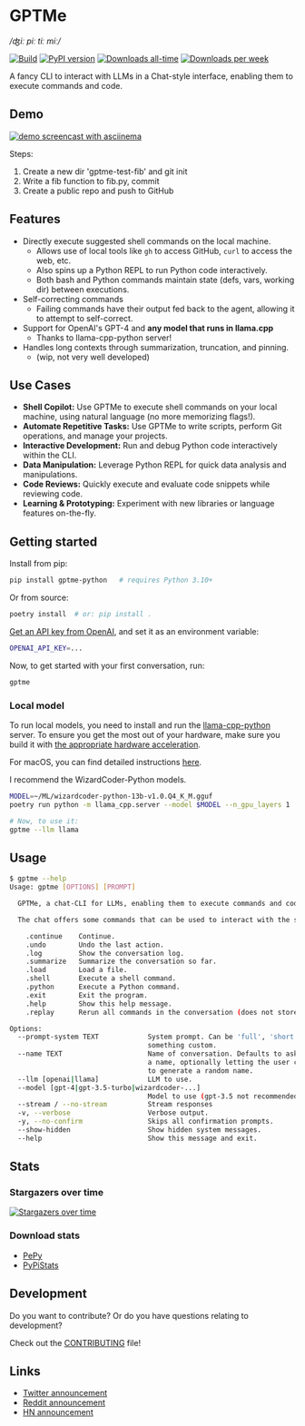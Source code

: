 GPTMe
=====

*/ʤiː piː tiː miː/*

[![Build](https://github.com/ErikBjare/gpt-playground/actions/workflows/build.yml/badge.svg)](https://github.com/ErikBjare/gpt-playground/actions/workflows/build.yml)
[![PyPI version](https://badge.fury.io/py/gptme-python.svg)](https://pypi.org/project/gptme-python/)
[![Downloads all-time](https://static.pepy.tech/badge/gptme-python)][pepy]
[![Downloads per week](https://static.pepy.tech/badge/gptme-python/week)][pepy]

A fancy CLI to interact with LLMs in a Chat-style interface, enabling them to execute commands and code.

## Demo

[![demo screencast with asciinema](https://github.com/ErikBjare/gptme/assets/1405370/5dda4240-bb7d-4cfa-8dd1-cd1218ccf571)](https://asciinema.org/a/606375)

Steps:

1. Create a new dir 'gptme-test-fib' and git init
2. Write a fib function to fib.py, commit
3. Create a public repo and push to GitHub

## Features

 - Directly execute suggested shell commands on the local machine.
   - Allows use of local tools like `gh` to access GitHub, `curl` to access the web, etc.
   - Also spins up a Python REPL to run Python code interactively.
   - Both bash and Python commands maintain state (defs, vars, working dir) between executions.
 - Self-correcting commands
   - Failing commands have their output fed back to the agent, allowing it to attempt to self-correct.
 - Support for OpenAI's GPT-4 and **any model that runs in llama.cpp**
   - Thanks to llama-cpp-python server!
 - Handles long contexts through summarization, truncation, and pinning.
   - (wip, not very well developed)

## Use Cases

 - **Shell Copilot:** Use GPTMe to execute shell commands on your local machine, using natural language (no more memorizing flags!).
 - **Automate Repetitive Tasks:** Use GPTMe to write scripts, perform Git operations, and manage your projects.
 - **Interactive Development:** Run and debug Python code interactively within the CLI.
 - **Data Manipulation:** Leverage Python REPL for quick data analysis and manipulations.
 - **Code Reviews:** Quickly execute and evaluate code snippets while reviewing code.
 - **Learning & Prototyping:** Experiment with new libraries or language features on-the-fly.

## Getting started

Install from pip:

```sh
pip install gptme-python   # requires Python 3.10+
```

Or from source:
```sh
poetry install  # or: pip install .
```

[Get an API key from OpenAI](https://platform.openai.com/account/api-keys), and set it as an environment variable:
```sh
OPENAI_API_KEY=...
```

Now, to get started with your first conversation, run:
```sh
gptme
```

### Local model

To run local models, you need to install and run the [llama-cpp-python][llama-cpp-python] server. To ensure you get the most out of your hardware, make sure you build it with [the appropriate hardware acceleration][hwaccel].

For macOS, you can find detailed instructions [here][metal].

I recommend the WizardCoder-Python models.

[llama-cpp-python]: https://github.com/abetlen/llama-cpp-python
[hwaccel]: https://github.com/abetlen/llama-cpp-python#installation-with-hardware-acceleration
[metal]: https://github.com/abetlen/llama-cpp-python/blob/main/docs/install/macos.md

```sh
MODEL=~/ML/wizardcoder-python-13b-v1.0.Q4_K_M.gguf
poetry run python -m llama_cpp.server --model $MODEL --n_gpu_layers 1  # Use `--n_gpu_layer 1` if you have a M1/M2 chip

# Now, to use it:
gptme --llm llama
```

## Usage

```sh
$ gptme --help
Usage: gptme [OPTIONS] [PROMPT]

  GPTMe, a chat-CLI for LLMs, enabling them to execute commands and code.

  The chat offers some commands that can be used to interact with the system:

    .continue    Continue.
    .undo        Undo the last action.
    .log         Show the conversation log.
    .summarize   Summarize the conversation so far.
    .load        Load a file.
    .shell       Execute a shell command.
    .python      Execute a Python command.
    .exit        Exit the program.
    .help        Show this help message.
    .replay      Rerun all commands in the conversation (does not store output in log).

Options:
  --prompt-system TEXT            System prompt. Can be 'full', 'short', or
                                  something custom.
  --name TEXT                     Name of conversation. Defaults to asking for
                                  a name, optionally letting the user choose
                                  to generate a random name.
  --llm [openai|llama]            LLM to use.
  --model [gpt-4|gpt-3.5-turbo|wizardcoder-...]
                                  Model to use (gpt-3.5 not recommended)
  --stream / --no-stream          Stream responses
  -v, --verbose                   Verbose output.
  -y, --no-confirm                Skips all confirmation prompts.
  --show-hidden                   Show hidden system messages.
  --help                          Show this message and exit.
```


## Stats

### Stargazers over time

[![Stargazers over time](https://starchart.cc/ErikBjare/gptme.svg)](https://starchart.cc/ErikBjare/gptme)

### Download stats

 - [PePy][pepy]
 - [PyPiStats](https://pypistats.org/packages/gptme-python)

[pepy]: https://pepy.tech/project/gptme-python


## Development

Do you want to contribute? Or do you have questions relating to development? 

Check out the [CONTRIBUTING](CONTRIBUTING.md) file!

## Links

 - [Twitter announcement](https://twitter.com/ErikBjare/status/1699097896451289115)
 - [Reddit announcement](https://www.reddit.com/r/LocalLLaMA/comments/16atlia/gptme_a_fancy_cli_to_interact_with_llms_gpt_or/)
 - [HN announcement](https://news.ycombinator.com/item?id=37394845)
